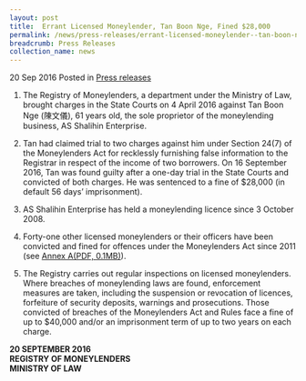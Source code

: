 ```yaml
---
layout: post
title:  Errant Licensed Moneylender, Tan Boon Nge, Fined $28,000
permalink: /news/press-releases/errant-licensed-moneylender--tan-boon-nge--fined--28-000
breadcrumb: Press Releases
collection_name: news
---
```


20 Sep 2016 Posted in [Press releases](/news/press-releases)


1. The Registry of Moneylenders, a department under the Ministry of Law, brought charges in the State Courts on 4 April 2016 against Tan Boon Nge (陳文儀), 61 years old, the sole proprietor of the moneylending business, AS Shalihin Enterprise.


2. Tan had claimed trial to two charges against him under Section 24(7) of the Moneylenders Act for recklessly furnishing false information to the Registrar in respect of the income of two borrowers. On 16 September 2016, Tan was found guilty after a one-day trial in the State Courts and convicted of both charges. He was sentenced to a fine of $28,000 (in default 56 days’ imprisonment).

 

3. AS Shalihin Enterprise has held a moneylending licence since 3 October 2008.


4. Forty-one other licensed moneylenders or their officers have been convicted and fined for offences under the Moneylenders Act since 2011 (see [Annex A(PDF, 0.1MB)](/files/news/press-releases/2016/09/Past.pdf)). 


5. The Registry carries out regular inspections on licensed moneylenders. Where breaches of moneylending laws are found, enforcement measures are taken, including the suspension or revocation of licences, forfeiture of security deposits, warnings and prosecutions. Those convicted of breaches of the Moneylenders Act and Rules face a fine of up to $40,000 and/or an imprisonment term of up to two years on each charge.

**20 SEPTEMBER 2016**  
**REGISTRY OF MONEYLENDERS**  
**MINISTRY OF LAW**
